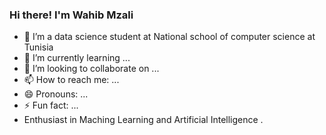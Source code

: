 ### Hi there! I'm Wahib Mzali 



- 🔭 I’m a data science student at National school of computer science at Tunisia 
- 🌱 I’m currently learning ...
- 👯 I’m looking to collaborate on ...
- 📫 How to reach me: ...
- 😄 Pronouns: ...
- ⚡ Fun fact: ...
-   Enthusiast in Maching Learning and Artificial Intelligence .
